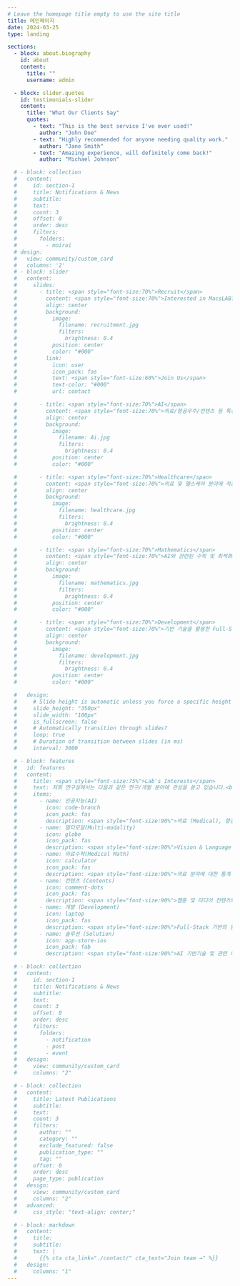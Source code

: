 ```yaml
---
# Leave the homepage title empty to use the site title
title: 메인페이지
date: 2024-03-25
type: landing

sections:
  - block: about.biography
    id: about
    content:
      title: ""
      username: admin

  - block: slider.quotes
    id: testimonials-slider
    content:
      title: "What Our Clients Say"
      quotes:
        - text: "This is the best service I've ever used!"
          author: "John Doe"
        - text: "Highly recommended for anyone needing quality work."
          author: "Jane Smith"
        - text: "Amazing experience, will definitely come back!"
          author: "Michael Johnson"

  # - block: collection
  #   content:
  #     id: section-1
  #     title: Notifications & News
  #     subtitle:
  #     text:
  #     count: 3
  #     offset: 0
  #     order: desc
  #     filters:
  #       folders:
  #         - moirai
  # design:
  #   view: community/custom_card
  #   columns: '2'
  # - block: slider
  #   content:
  #     slides:
  #       - title: <span style="font-size:70%">Recruit</span>
  #         content: <span style="font-size:70%">Interested in MacsLAB?</span>
  #         align: center
  #         background:
  #           image:
  #             filename: recruitment.jpg
  #             filters:
  #               brightness: 0.4
  #           position: center
  #           color: "#000"
  #         link:
  #           icon: user
  #           icon_pack: fas
  #           text: <span style="font-size:60%">Join Us</span>
  #           text-color: "#000"
  #           url: contact

  #       - title: <span style="font-size:70%">AI</span>
  #         content: <span style="font-size:70%">의료/항공우주/컨텐츠 등 특성화 분야에 적용 가능한 AI 기술 개발<span style="font-size:70%">
  #         align: center
  #         background:
  #           image:
  #             filename: Ai.jpg
  #             filters:
  #               brightness: 0.4
  #           position: center
  #           color: "#000"

  #       - title: <span style="font-size:70%">Healthcare</span>
  #         content: <span style="font-size:70%">의료 및 헬스케어 분야에 적용 가능한 AI 기술 개발</span>
  #         align: center
  #         background:
  #           image:
  #             filename: healthcare.jpg
  #             filters:
  #               brightness: 0.4
  #           position: center
  #           color: "#000"

  #       - title: <span style="font-size:70%">Mathematics</span>
  #         content: <span style="font-size:70%">AI와 관련된 수학 및 최적화 이론 연구</span>
  #         align: center
  #         background:
  #           image:
  #             filename: mathematics.jpg
  #             filters:
  #               brightness: 0.4
  #           position: center
  #           color: "#000"

  #       - title: <span style="font-size:70%">Development</span>
  #         content: <span style="font-size:70%">기반 기술을 활용한 Full-Stack 어플리케이션 개발</span>
  #         align: center
  #         background:
  #           image:
  #             filename: development.jpg
  #             filters:
  #               brightness: 0.4
  #           position: center
  #           color: "#000"

  #   design:
  #     # Slide height is automatic unless you force a specific height (e.g. '400px')
  #     slide_height: "350px"
  #     slide_width: "100px"
  #     is_fullscreen: false
  #     # Automatically transition through slides?
  #     loop: true
  #     # Duration of transition between slides (in ms)
  #     interval: 3000

  # - block: features
  #   id: features
  #   content:
  #     title: <span style="font-size:75%">Lab's Interests</span>
  #     text: 저희 연구실에서는 다음과 같은 연구/개발 분야에 관심을 쏟고 있습니다.<br><br><br><br>
  #     items:
  #       - name: 인공지능(AI)
  #         icon: code-branch
  #         icon_pack: fas
  #         description: <span style="font-size:90%">의료 (Medical), 항공우주 (Aerospace), 컨텐츠 (Contents) 등 다양한 특성화 분야에 적응형 AI 기술 적용.</span><br><br>
  #       - name: 멀티모달(Multi-modality)
  #         icon: globe
  #         icon_pack: fas
  #         description: <span style="font-size:90%">Vision & Language 분야의 기반 AI 기술 개발 및 관련 응용 어플리케이션에 기술 적용.</span><br><br>
  #       - name: 의료수학(Medical Math)
  #         icon: calculator
  #         icon_pack: fas
  #         description: <span style="font-size:90%">의료 분야에 대한 통계 분석 수행 및 의료 질병에 대한 수학적인 모델링 관련 연구 수행.</span><br><br>
  #       - name: 컨텐츠 (Contents)
  #         icon: comment-dots
  #         icon_pack: fas
  #         description: <span style="font-size:90%">웹툰 및 미디어 컨텐츠와 관련된 AI 기반 기술 개발 및 고도화.</span><br><br>
  #       - name: 개발 (Development)
  #         icon: laptop
  #         icon_pack: fas
  #         description: <span style="font-size:90%">Full-Stack 기반의 응용 어플리케이션 개발.</span><br><br>
  #       - name: 솔루션 (Solution)
  #         icon: app-store-ios
  #         icon_pack: fab
  #         description: <span style="font-size:90%">AI 기반기술 및 관련 어플리케이션에 적용을 통한 통합 솔루션 개발!</span><br><br>

  # - block: collection
  #   content:
  #     id: section-1
  #     title: Notifications & News
  #     subtitle:
  #     text:
  #     count: 3
  #     offset: 0
  #     order: desc
  #     filters:
  #       folders:
  #         - notification
  #         - post
  #         - event
  #   design:
  #     view: community/custom_card
  #     columns: "2"

  # - block: collection
  #   content:
  #     title: Latest Publications
  #     subtitle:
  #     text:
  #     count: 3
  #     filters:
  #       author: ""
  #       category: ""
  #       exclude_featured: false
  #       publication_type: ""
  #       tag: ""
  #     offset: 0
  #     order: desc
  #     page_type: publication
  #   design:
  #     view: community/custom_card
  #     columns: "2"
  #   advanced:
  #     css_style: "text-align: center;"

  # - block: markdown
  #   content:
  #     title:
  #     subtitle:
  #     text: |
  #       {{% cta cta_link="./contact/" cta_text="Join team →" %}}
  #   design:
  #     columns: "1"
---
```

